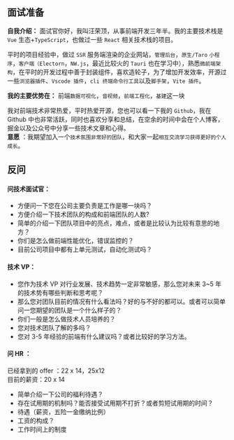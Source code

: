 ## 面试准备

**自我介绍：** 面试官你好，我叫汪荣顶，从事前端开发三年半。我的主要技术栈是 `Vue` 生态+`TypeScript`，也做过一些 `React` 相关技术栈的项目。

平时的项目经验中，做过 `SSR` 服务端渲染的企业网站，`管理后台`，`原生/Taro` `小程序`，`客户端（Electorn`，`NW.js`，最近比较火的 `Tauri` 也在学习中），熟悉`微前端架构`，在平时的开发过程中善于封装组件，喜欢造轮子，为了增加开发效率，开源过一些`浏览器插件`、`Vscode 插件`，`cli 终端命令行工具`以及`脚手架`，`Vite 插件`。

**我的主要优势在：** 前端`数据可视化`，`音视频`，`前端工程化`，`基建`这一块

我对前端技术非常热爱，平时热爱开源，您也可以看一下我的 `Github`，我在 Github 中也非常活跃，同时也喜欢分享和总结，在空余的时间中会在个人博客，掘金以及公众号中分享一些技术文章和心得。  
**意愿** ：我期望加入一个`技术氛围非常好的团队`，和大家一起`相互交流学习获得更好的个人成长`。

## 反问

#### 问技术面试官：

- 方便问一下您在公司主要负责是工作是哪一块吗？
- 方便介绍一下技术团队的构成和前端团队的人数?
- 简单的介绍一下团队项目中的亮点，难点，或者是比较认为比较有意思的地方？
- 你们是怎么做前端性能优化，错误监控的？
- 目前公司项目中都有上单元测试，自动化测试吗？

#### 技术 VP：

- 您作为技术 VP 对行业发展、技术趋势一定非常敏感，那么您对未来 3~5 年的技术势有哪些判断和思考呢？
- 那么您对团队目前的情况有什么看法吗？好的与不好的都可以。或者可以简单问一您期望的团队是一个什么样子的？
- 你们一般是怎么做技术人员培养的？
- 您对技术团队了解的多吗？
- 您对 3-5 年经验的前端有什么建议吗？或者比较好的学习方法。

#### 问 HR ：

已经拿到的 offer ：22 x 14，25x12  
目前的薪资：20 x 14

- 简单介绍一下公司的福利待遇？
- 存在试用期的机制吗？能否接受试用期不打折？或者剪短试用期的时间？
- 待遇（薪资，五险一金缴纳比例）
- 工资的构成？
- 工作时间上的制度
